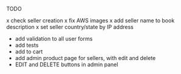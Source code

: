 TODO

x check seller creation
x fix AWS images
x add seller name to book description
x set seller country/state by IP address
- add validation to all user forms
- add tests
- add to cart
- add admin product page for sellers, with edit and delete
- EDIT and DELETE buttons in admin panel
